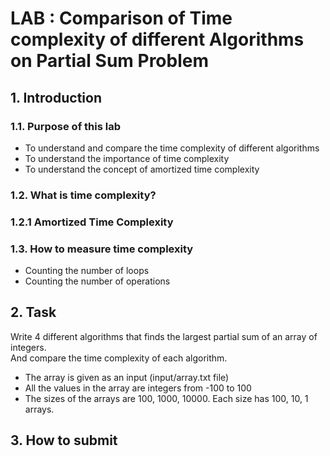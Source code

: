 # LAB : Comparison of Time complexity of different Algorithms on Partial Sum Problem
## 1. Introduction
### 1.1. Purpose of this lab
- To understand and compare the time complexity of different algorithms
- To understand the importance of time complexity
- To understand the concept of amortized time complexity
### 1.2. What is time complexity?

### 1.2.1 Amortized Time Complexity

### 1.3. How to measure time complexity
- Counting the number of loops
- Counting the number of operations

## 2. Task
Write 4 different algorithms that finds the largest partial sum of an array of integers.  
And compare the time complexity of each algorithm.
- The array is given as an input (input/array.txt file)
- All the values in the array are integers from -100 to 100
- The sizes of the arrays are 100, 1000, 10000. Each size has 100, 10, 1 arrays.
## 3. How to submit